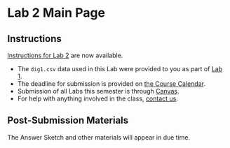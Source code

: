 # Lab 2 Main Page

## Instructions

[Instructions for Lab 2](https://github.com/THOMASELOVE/500-2021/blob/master/labs/lab2/lab2_instructions.md) are now available.

- The `dig1.csv` data used in this Lab were provided to you as part of [Lab 1](https://github.com/THOMASELOVE/500-2021/tree/master/labs/lab1).
- The deadline for submission is provided on [the Course Calendar](https://thomaselove.github.io/500/calendar.html).
- Submission of all Labs this semester is through [Canvas](https://canvas.case.edu/).
- For help with anything involved in the class, [contact us](https://thomaselove.github.io/500/contact.html).

## Post-Submission Materials

The Answer Sketch and other materials will appear in due time.
